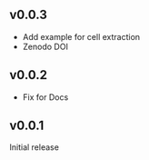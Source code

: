 ## v0.0.3

- Add example for cell extraction
- Zenodo DOI

## v0.0.2

- Fix for Docs

## v0.0.1

Initial release
